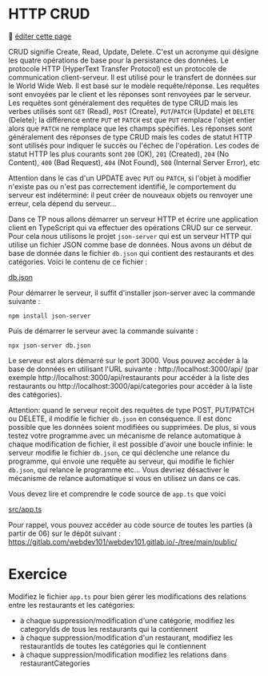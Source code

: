 # HTTP CRUD

:memo: [éditer cette page](https://gitlab.com/-/ide/project/webdev101/webdev101.gitlab.io/edit/main/-/public/15_http/README.md)

CRUD signifie Create, Read, Update, Delete. C'est un acronyme qui désigne les quatre opérations de base pour la persistance des données. Le protocole HTTP (HyperText Transfer Protocol) est un protocole de communication client-serveur. Il est utilisé pour le transfert de données sur le World Wide Web. Il est basé sur le modèle requête/réponse. Les requêtes sont envoyées par le client et les réponses sont renvoyées par le serveur. Les requêtes sont généralement des requêtes de type CRUD mais les verbes utilisés sont `GET` (Read), `POST` (Create), `PUT`/`PATCH` (Update) et `DELETE` (Delete); la différence entre `PUT` et `PATCH` est que `PUT` remplace l'objet entier alors que `PATCH` ne remplace que les champs spécifiés. Les réponses sont généralement des réponses de type CRUD mais les codes de statut HTTP sont utilisés pour indiquer le succès ou l'échec de l'opération. Les codes de statut HTTP les plus courants sont `200` (OK), `201` (Created), `204` (No Content), `400` (Bad Request), `404` (Not Found), `500` (Internal Server Error), etc

Attention dans le cas d'un UPDATE avec `PUT` ou `PATCH`, si l'objet à modifier n'existe pas ou n'est pas correctement identifié, le comportement du serveur est indéterminé: il peut créer de nouveaux objets ou renvoyer une erreur, cela dépend du serveur... 

Dans ce TP nous allons démarrer un serveur HTTP et écrire une application client en TypeScript qui va effectuer des opérations CRUD sur ce serveur. Pour cela nous utilisons le projet `json-server` qui est un serveur HTTP qui utilise un fichier JSON comme base de données. Nous avons un début de base de donnée dans le fichier `db.json` qui contient des restaurants et des catégories. Voici le contenu de ce fichier :

[db.json](db.json ":include :type=code json")

Pour démarrer le serveur, il suffit d'installer json-server avec la commande suivante :

```terminal
npm install json-server
```

Puis de démarrer le serveur avec la commande suivante :

```terminal
npx json-server db.json
```

Le serveur est alors démarré sur le port 3000. Vous pouvez accéder à la base de données en utilisant l'URL suivante : http://localhost:3000/api/ (par exemple http://localhost:3000/api/restaurants pour accéder à la liste des restaurants ou http://localhost:3000/api/categories pour accéder à la liste des catégories).

Attention: quand le serveur reçoit des requêtes de type POST, PUT/PATCH ou DELETE, il modifie le fichier `db.json` en conséquence. Il est donc possible que les données soient modifiées ou supprimées. De plus, si vous testez votre programme avec un mécanisme de relance automatique à chaque modification de fichier, il est possible d'avoir une boucle infinie: le serveur modifie le fichier `db.json`, ce qui déclenche une relance du programme, qui envoie une requête au serveur, qui modifie le fichier `db.json`, qui relance le programme etc... Vous devriez désactiver le mécanisme de relance automatique si vous en utilisez un dans ce cas.

Vous devez lire et comprendre le code source de `app.ts` que voici

[src/app.ts](src/app.ts ":include :type=code typescript")

Pour rappel, vous pouvez accéder au code source de toutes les parties (à partir de 06) sur le dépôt suivant : https://gitlab.com/webdev101/webdev101.gitlab.io/-/tree/main/public/

# Exercice

Modifiez le fichier `app.ts` pour bien gérer les modifications des relations entre les restaurants et les catégories:

- à chaque suppression/modification d'une catégorie, modifiez les categoryIds de tous les restaurants qui la contiennent
- à chaque suppression/modification d'un restaurant, modifiez les restaurantIds de toutes les catégories qui le contiennent
- à chaque suppression/modification modifiez les relations dans restaurantCategories
